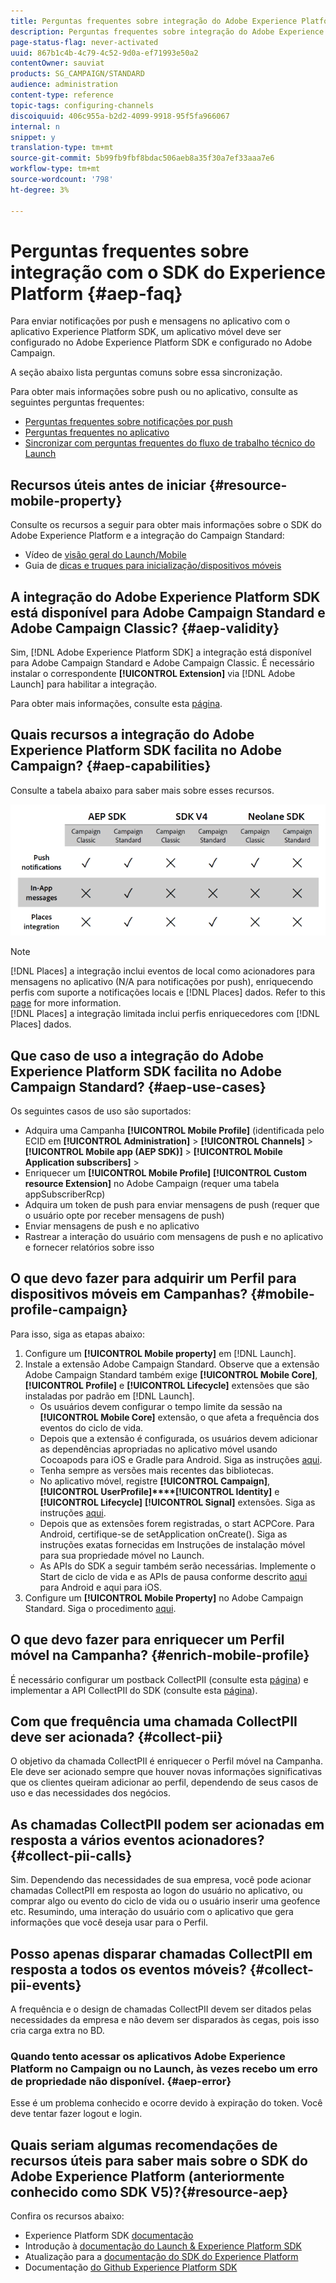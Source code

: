 ```yaml
---
title: Perguntas frequentes sobre integração do Adobe Experience Platform SDK e Adobe Campaign
description: Perguntas frequentes sobre integração do Adobe Experience Platform SDK e Adobe Campaign
page-status-flag: never-activated
uuid: 867b1c4b-4c79-4c52-9d0a-ef71993e50a2
contentOwner: sauviat
products: SG_CAMPAIGN/STANDARD
audience: administration
content-type: reference
topic-tags: configuring-channels
discoiquuid: 406c955a-b2d2-4099-9918-95f5fa966067
internal: n
snippet: y
translation-type: tm+mt
source-git-commit: 5b99fb9fbf8bdac506aeb8a35f30a7ef33aaa7e6
workflow-type: tm+mt
source-wordcount: '798'
ht-degree: 3%

---
```



# Perguntas frequentes sobre integração com o SDK do Experience Platform {#aep-faq}

Para enviar notificações por push e mensagens no aplicativo com o aplicativo Experience Platform SDK, um aplicativo móvel deve ser configurado no Adobe Experience Platform SDK e configurado no Adobe Campaign.

A seção abaixo lista perguntas comuns sobre essa sincronização.

Para obter mais informações sobre push ou no aplicativo, consulte as seguintes perguntas frequentes:

* [Perguntas frequentes sobre notificações por push](../../channels/using/about-push-notifications.md#push-faq)
* [Perguntas frequentes no aplicativo](../../channels/using/about-in-app-messaging.md#in-app-faq)
* [Sincronizar com perguntas frequentes do fluxo de trabalho técnico do Launch](../../administration/using/syncwithlaunch-faq.md)

## Recursos úteis antes de iniciar {#resource-mobile-property}

Consulte os recursos a seguir para obter mais informações sobre o SDK do Adobe Experience Platform e a integração do Campaign Standard:

* Vídeo de [visão geral do Launch/Mobile](https://www.adobe.com/experience-platform/launch.html#acpl-mobile-video)
* Guia de [dicas e truques para inicialização/dispositivos móveis](https://www.adobe.com/content/dam/www/us/en/experience-platform/launch-tag-manager/pdfs/adobe-cloud-platform-launch-tips-and-tricks-sheet.pdf)

## A integração do Adobe Experience Platform SDK está disponível para Adobe Campaign Standard e Adobe Campaign Classic? {#aep-validity}

Sim, [!DNL Adobe Experience Platform SDK] a integração está disponível para Adobe Campaign Standard e Adobe Campaign Classic. É necessário instalar o correspondente **[!UICONTROL Extension]** via [!DNL Adobe Launch] para habilitar a integração.

Para obter mais informações, consulte esta [página](https://aep-sdks.gitbook.io/docs/using-mobile-extensions/adobe-campaign-standard).

## Quais recursos a integração do Adobe Experience Platform SDK facilita no Adobe Campaign? {#aep-capabilities}

Consulte a tabela abaixo para saber mais sobre esses recursos.

![](assets/faq.png)

>[!NOTE]
>
>[!DNL Places] a integração inclui eventos de local como acionadores para mensagens no aplicativo (N/A para notificações por push), enriquecendo perfis com suporte a notificações locais e [!DNL Places] dados. Refer to this [page](../../channels/using/preparing-and-sending-an-in-app-message.md) for more information. <br>[!DNL Places] a integração limitada inclui perfis enriquecedores com [!DNL Places] dados.

## Que caso de uso a integração do Adobe Experience Platform SDK facilita no Adobe Campaign Standard? {#aep-use-cases}

Os seguintes casos de uso são suportados:

* Adquira uma Campanha **[!UICONTROL Mobile Profile]** (identificada pelo ECID em **[!UICONTROL Administration]** > **[!UICONTROL Channels]** > **[!UICONTROL Mobile app (AEP SDK)]** > **[!UICONTROL Mobile Application subscribers]** >
* Enriquecer um **[!UICONTROL Mobile Profile]** **[!UICONTROL Custom resource Extension]** no Adobe Campaign (requer uma tabela appSubscriberRcp)
* Adquira um token de push para enviar mensagens de push (requer que o usuário opte por receber mensagens de push)
* Enviar mensagens de push e no aplicativo
* Rastrear a interação do usuário com mensagens de push e no aplicativo e fornecer relatórios sobre isso

## O que devo fazer para adquirir um Perfil para dispositivos móveis em Campanhas? {#mobile-profile-campaign}

Para isso, siga as etapas abaixo:

1. Configure um **[!UICONTROL Mobile property]** em [!DNL Launch].
1. Instale a extensão Adobe Campaign Standard. Observe que a extensão Adobe Campaign Standard também exige **[!UICONTROL Mobile Core]**, **[!UICONTROL Profile]** e **[!UICONTROL Lifecycle]** extensões que são instaladas por padrão em [!DNL Launch].
   * Os usuários devem configurar o tempo limite da sessão na **[!UICONTROL Mobile Core]** extensão, o que afeta a frequência dos eventos do ciclo de vida.
   * Depois que a extensão é configurada, os usuários devem adicionar as dependências apropriadas no aplicativo móvel usando Cocoapods para iOS e Gradle para Android. Siga as instruções [aqui](https://aep-sdks.gitbook.io/docs/using-mobile-extensions/adobe-campaign-standard).
   * Tenha sempre as versões mais recentes das bibliotecas.
   * No aplicativo móvel, registre **[!UICONTROL Campaign]**, **[!UICONTROL UserProfile]****[!UICONTROL Identity]** e **[!UICONTROL Lifecycle]** **[!UICONTROL Signal]** extensões. Siga as instruções [aqui](https://aep-sdks.gitbook.io/docs/using-mobile-extensions/adobe-campaign-standard#register-the-campaign-standard-extension-with-mobile-core).
   * Depois que as extensões forem registradas, o start ACPCore. Para Android, certifique-se de setApplication onCreate(). Siga as instruções exatas fornecidas em Instruções de instalação móvel para sua propriedade móvel no Launch.
   * As APIs do SDK a seguir também serão necessárias. Implemente o Start de ciclo de vida e as APIs de pausa conforme descrito [aqui](https://aep-sdks.gitbook.io/docs/using-mobile-extensions/mobile-core/lifecycle/lifecycle-extension-in-android) para Android e aqui para iOS.
1. Configure um **[!UICONTROL Mobile Property]** no Adobe Campaign Standard. Siga o procedimento [aqui](../../administration/using/configuring-a-mobile-application.md#channel-specific-config).

## O que devo fazer para enriquecer um Perfil móvel na Campanha? {#enrich-mobile-profile}

É necessário configurar um postback CollectPII (consulte esta [página](https://helpx.adobe.com/campaign/kb/config-app-in-launch.html#PIIpostback)) e implementar a API CollectPII do SDK (consulte esta [página](https://aep-sdks.gitbook.io/docs/using-mobile-extensions/mobile-core/mobile-core-api-reference#collect-pii)).

## Com que frequência uma chamada CollectPII deve ser acionada? {#collect-pii}

O objetivo da chamada CollectPII é enriquecer o Perfil móvel na Campanha. Ele deve ser acionado sempre que houver novas informações significativas que os clientes queiram adicionar ao perfil, dependendo de seus casos de uso e das necessidades dos negócios.

## As chamadas CollectPII podem ser acionadas em resposta a vários eventos acionadores? {#collect-pii-calls}

Sim. Dependendo das necessidades de sua empresa, você pode acionar chamadas CollectPII em resposta ao logon do usuário no aplicativo, ou comprar algo ou evento do ciclo de vida ou o usuário inserir uma geofence etc. Resumindo, uma interação do usuário com o aplicativo que gera informações que você deseja usar para o Perfil.

## Posso apenas disparar chamadas CollectPII em resposta a todos os eventos móveis? {#collect-pii-events}

A frequência e o design de chamadas CollectPII devem ser ditados pelas necessidades da empresa e não devem ser disparados às cegas, pois isso cria carga extra no BD.

### Quando tento acessar os aplicativos Adobe Experience Platform no Campaign ou no Launch, às vezes recebo um erro de propriedade não disponível. {#aep-error}

Esse é um problema conhecido e ocorre devido à expiração do token. Você deve tentar fazer logout e login.

## Quais seriam algumas recomendações de recursos úteis para saber mais sobre o SDK do Adobe Experience Platform (anteriormente conhecido como SDK V5)?{#resource-aep}

Confira os recursos abaixo:

* Experience Platform SDK [documentação](https://aep-sdks.gitbook.io/docs/)
* Introdução à [documentação do Launch &amp; Experience Platform SDK](https://aep-sdks.gitbook.io/docs/getting-started/create-a-mobile-property)
* Atualização para a [documentação do SDK do Experience Platform](https://aep-sdks.gitbook.io/docs/resources/upgrading-to-aep)
* Documentação [do Github Experience Platform SDK](https://github.com/Adobe-Marketing-Cloud/acp-sdks/)
